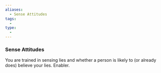 ```yaml
---
aliases:
  - Sense Attitudes
tags:
  - 
type:
  - 
---
```

### Sense Attitudes

You are trained in sensing lies and whether a person is likely to (or already does) believe your lies. Enabler.